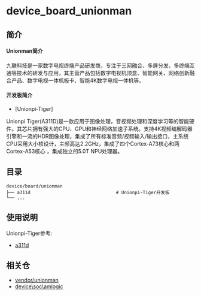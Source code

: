 # device_board_unionman

## 简介

#### Unionman简介

九联科技是一家数字电视终端产品研发商，专注于三网融合、多屏分发、多终端互通等技术的研发与应用，其主营产品包括数字电视机顶盒、智能网关、网络创新融合产品、数字电视一体机板卡、智能4K数字电视一体机等。

#### 开发板简介

- [Unionpi-Tiger]

Unionpi Tiger(A311D)是一款应用于图像处理，音视频处理和深度学习等的智能硬件。其芯片拥有强大的CPU、GPU和神经网络加速子系统。支持4K视频编解码器引擎和一流的HDR图像处理，集成了所有标准音频/视频输入/输出接口，主系统CPU采用大小核设计，主频高达2.2GHz，集成了四个Cortex-A73核心和两Cortex-A53核心 ，集成独立的5.0T NPU处理器。

## 目录

```
device/board/unionman
├── a311d                                # Unionpi-Tiger开发板
└── ...
```

## 使用说明

Unionpi-Tiger参考:
- [a311d](https://gitee.com/openharmony/device_board_unionman/blob/master/a311d/README_zh.md)

## 相关仓

* [vendor/unionman](https://gitee.com/openharmony/vendor_unionman)
* [device\soc\amlogic](https://gitee.com/openharmony/device_soc_amlogic)